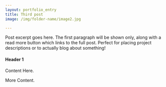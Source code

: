 ```yaml
---
layout: portfolio_entry
title: Third post
image: /img/folder-name/image2.jpg

---
```


Post excerpt goes here. The first paragraph will be shown only, along with a read more button which links to the full post. Perfect for placing project descriptions or to actually blog about something!

#### Header 1

Content Here.

More Content.
